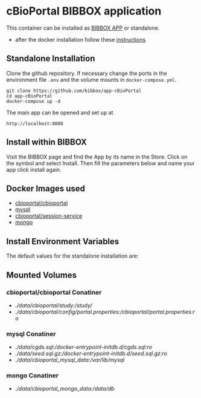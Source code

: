 # cBioPortal BIBBOX application

This container can be installed as [BIBBOX APP](https://bibbox.readthedocs.io/en/latest/ "BIBBOX App Store") or standalone. 

- after the docker installation follow these [instructions](INSTALL-APP.md)

## Standalone Installation 

Clone the github repository. If necessary change the ports in the environment file `.env` and the volume mounts in `docker-compose.yml`.

```
git clone https://github.com/bibbox/app-cBioPortal
cd app-cBioPortal
docker-compose up -d
```

The main app can be opened and set up at
```
http://localhost:8080
```

## Install within BIBBOX

Visit the BIBBOX page and find the App by its name in the Store. Click on the symbol and select Install. Then fill the parameters below and name your app click install again.

## Docker Images used
  - [cbioportal/cbioportal](https://hub.docker.com/r/cbioportal/cbioportal) 
  - [mysql](https://hub.docker.com/r/mysql) 
  - [cbioportal/session-service](https://hub.docker.com/r/cbioportal/session-service) 
  - [mongo](https://hub.docker.com/r/mongo) 


 
## Install Environment Variables

  
The default values for the standalone installation are:

  
## Mounted Volumes
### cbioportal/cbioportal Conatiner
  - *./data/cbioportal/study:/study/*
  - *./data/cbioportal/config/portal.properties:/cbioportal/portal.properties:ro*
### mysql Conatiner
  - *./data/cgds.sql:/docker-entrypoint-initdb.d/cgds.sql:ro*
  - *./data/seed.sql.gz:/docker-entrypoint-initdb.d/seed.sql.gz:ro*
  - *./data/cbioportal_mysql_data:/var/lib/mysql*
### mongo Conatiner
  - *./data/cbioportal_mongo_data:/data/db*

